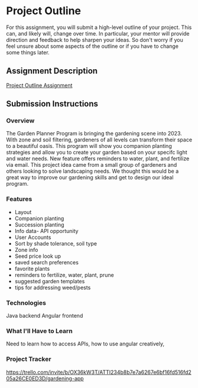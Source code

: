 # Project Outline
For this assignment, you will submit a high-level outline of your project. This can, and likely will, change over time. In particular, your mentor will provide direction and feedback to help sharpen your ideas. So don't worry if you feel unsure about some aspects of the outline or if you have to change some things later.

## Assignment Description
[Project Outline Assignment](https://education.launchcode.org/liftoff/modules/assignments/project-outline)

## Submission Instructions

### Overview
The Garden Planner Program is bringing the gardening scene into 2023. With zone and soil filtering, gardeners of all levels can transform their space to a beautiful oasis. This program will show you companion planting strategies and allow you to create your garden based on your specifc light and water needs. New feature offers reminders to water, plant, and fertilize via email. 
This project idea came from a small group of gardeners and others looking to solve landscaping needs. We thought this would be a great way to improve our gardening skills and get to design our ideal program.

### Features
- Layout
- Companion planting
- Succession planting
- Info data- API opportunity
- User Accounts
- Sort by shade tolerance, soil type
- Zone info
- Seed price look up
- saved search preferences
- favorite plants
- reminders to fertilize, water, plant, prune
- suggested garden templates
- tips for addressing weed/pests

### Technologies
Java backend
Angular frontend

### What I'll Have to Learn
Need to learn how to access APIs, how to use angular creatively, 
### Project Tracker
https://trello.com/invite/b/OX36kW3T/ATTI234b8b7e7a6267e6bf16fd516fd205a26CE0ED3D/gardening-app
